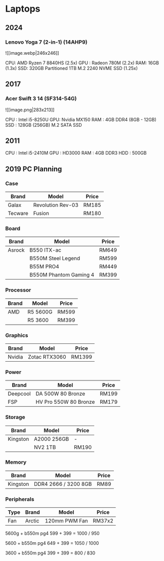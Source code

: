 
# Laptops
## 2024
### Lenovo Yoga 7 (2-in-1) (14AHP9)
![[image.webp|246x246]]

CPU: AMD Ryzen 7 8840HS (2.5x)
GPU : Radeon 780M (2.2x)
RAM: 16GB (1.3x)
SSD: 320GB Partitioned 1TB M.2 2240 NVME SSD (1.25x)
## 2017 
### Acer Swift 3 14 (SF314-54G)

![[image.png|283x213]]

CPU : Intel i5-8250U
GPU: Nvidia MX150
RAM : 4GB DDR4 (8GB - 12GB)
SSD : 128GB (256GB) M.2 SATA SSD


## 2011
CPU : Intel i5-2410M
GPU : HD3000
RAM : 4GB DDR3
HDD : 500GB


## 2019 PC Planning
### Case
| Brand | Model | Price |
|---|---|---|
| Galax | Revolution Rev-03 | RM185 |
| Tecware | Fusion | RM180 |
### Board
|Brand| Model | Price |
|---|---|---|
| Asrock | B550 ITX-ac | RM649 |
|| B550M Steel Legend | RM599 |
|| B55M PRO4 | RM449 |
|| B550M Phantom Gaming 4 | RM399 |
### Processor
|Brand| Model | Price |
|---|---|---|
| AMD | R5 5600G | RM599 |
|| R5 3600 | RM399 |
### Graphics
| Brand  | Model         | Price  |
| ------ | ------------- | ------ |
| Nvidia | Zotac RTX3060 | RM1399 |

### Power
|Brand| Model | Price |
|---|---|---|
| Deepcool | DA 500W 80 Bronze | RM199 |
| FSP | HV Pro 550W  80 Bronze | RM179 | 

### Storage 
|Brand| Model | Price |
|---|---|---|
| Kingston | A2000 256GB | - |
|| NV2 1TB | RM190 |

### Memory
|Brand| Model | Price |
|---|---|---|
| Kingston | DDR4 2666 / 3200 8GB | RM89 |
### Peripherals
|Type | Brand | Model | Price |
|---|---|---|---|
| Fan | Arctic | 120mm PWM Fan | RM37x2 |


5600g + b550m pg4
599 + 399 = 1000 / 950

5600  + b550m pg4
649 + 399 = 1050 / 1000


3600 + b550m pg4
399 + 399 = 800 / 830